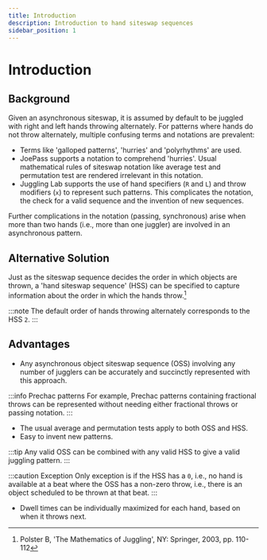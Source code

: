 ```yaml
---
title: Introduction
description: Introduction to hand siteswap sequences
sidebar_position: 1
---
```



# Introduction


## Background

Given an asynchronous siteswap, it is assumed by default to be juggled with 
right and left hands throwing alternately.
For patterns where hands do not throw alternately, multiple confusing terms 
and notations are prevalent:
  * Terms like 'galloped patterns', 'hurries' and 'polyrhythms' are used.
  * JoePass supports a notation to comprehend 'hurries'. Usual mathematical 
    rules of siteswap notation like average test and permutation test are 
    rendered irrelevant in this notation.
  * Juggling Lab supports the use of hand specifiers (`R` and `L`) and 
    throw modifiers (`x`) to represent such patterns. This complicates 
    the notation, the check for a valid sequence and the invention of 
    new sequences.

Further complications in the notation (passing, synchronous) arise when 
more than two hands (i.e., more than one juggler) are involved in an 
asynchronous pattern.


## Alternative Solution

Just as the siteswap sequence decides the order in which objects are thrown, 
a 'hand siteswap sequence' (HSS) can be specified to capture information 
about the order in which the hands throw.[^1]

:::note
The default order of hands throwing alternately corresponds to the HSS `2`.
:::


## Advantages

* Any asynchronous object siteswap sequence (OSS) involving any number of 
jugglers can be accurately and succinctly represented with this approach.

:::info Prechac patterns
For example, Prechac patterns containing fractional throws can be represented 
without needing either fractional throws or passing notation.
:::

* The usual average and permutation tests apply to both OSS and HSS.
* Easy to invent new patterns.

:::tip
Any valid OSS can be combined with any valid HSS to give a valid juggling pattern.
:::

:::caution Exception
Only exception is if the HSS has a `0`, i.e., no hand is available at a beat where 
the OSS has a non-zero throw, i.e., there is an object scheduled to be thrown at that beat.
:::

* Dwell times can be individually maximized for each hand, based on when it throws next.



[^1]: Polster B, 'The Mathematics of Juggling', NY: Springer, 2003, pp. 110-112